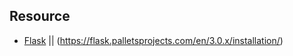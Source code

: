 ## Resource

- [Flask](https://flask.palletsprojects.com/en/3.0.x/tutorial/) || (https://flask.palletsprojects.com/en/3.0.x/installation/)
